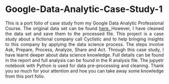# Google-Data-Analytic-Case-Study-1
<p align="justify">
This is a port folio of case study from my Google Data Analytic Professional Course. The original data set can be found <a href="https://divvy-tripdata.s3.amazonaws.com/index.html"> here. </a> However, I have cleaned the data set and save them to the processed file. This project is a case study about a fictional company call Cyclistic and to help bringing insights to this company by applying the data science process. The steps involve Ask, Prepare, Process, Analyze, Share and Act. Through this case study, I have learnt deeper about data science knowledge. Full details can be found in the report and full analysis can be found in the R analysis file. The jupyetr notebook with Python is used for data pre-processing and cleaning. Thank you so much for your attention and hoe you can take away some knowledge from this port folio.
</p>
